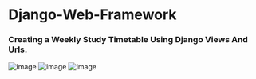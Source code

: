 # Django-Web-Framework

### Creating a Weekly Study Timetable Using Django Views And Urls.

![image](https://user-images.githubusercontent.com/75041273/124029397-bbcd6a00-da12-11eb-9104-0c03aee21805.png)
![image](https://user-images.githubusercontent.com/75041273/124029490-d30c5780-da12-11eb-8921-39434d348c20.png)
![image](https://user-images.githubusercontent.com/75041273/124029521-dd2e5600-da12-11eb-96c9-5c19809471de.png)
